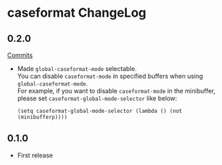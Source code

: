 # caseformat ChangeLog

## 0.2.0

[Commits](https://github.com/HKey/caseformat/compare/0.1.0...master)

- Made `global-caseformat-mode` selectable.  
  You can disable `caseformat-mode` in specified buffers when using
  `global-caseformat-mode`.  
  For example, if you want to disable `caseformat-mode` in the minibuffer,
  please set `caseformat-global-mode-selector` like below:

  ```emacs-lisp
  (setq caseformat-global-mode-selector (lambda () (not (minibufferp))))
  ```

## 0.1.0

- First release
